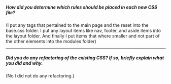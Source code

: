 ##### How did you determine which rules should be placed in each new CSS file?

(I put any tags that pertained to the main page and the reset into the base.css folder. I put any layout items like nav, footer, and aside items into the layout folder. And finally I put items that where smaller and not part of the other elements into the modules folder)

---

##### Did you do any refactoring of the existing CSS? If so, briefly explain what you did and why.

(No I did not do any refactoring.)
